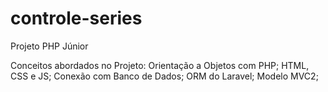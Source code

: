 # controle-series
Projeto PHP Júnior

Conceitos abordados no Projeto:
Orientação a Objetos com PHP;
HTML, CSS e JS;
Conexão com Banco de Dados;
ORM do Laravel;
Modelo MVC2;
